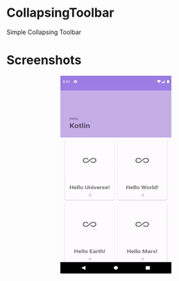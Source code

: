 # CollapsingToolbar
Simple Collapsing Toolbar

# Screenshots
<p align="center">
<img src="https://github.com/sahalnazar/CollapsingToolbar/blob/main/Screenshots/hello.gif" width="256" height="455">
</p>

